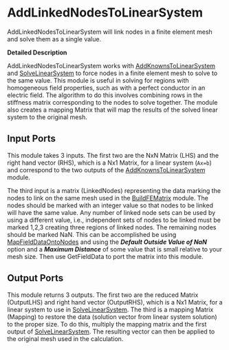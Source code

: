 # AddLinkedNodesToLinearSystem

AddLinkedNodesToLinearSystem will link nodes in a finite element mesh and solve them as a single value.

**Detailed Description**

AddLinkedNodesToLinearSystem works with [AddKnownsToLinearSystem](AddKnownsToLinearSystem.md) and [SolveLinearSystem](SolveLinearSystem.md) to force nodes in a finite element mesh to solve to the same value. This module is useful in solving for regions with homogeneous field properties, such as with a perfect conductor in an electric field. The algorithm to do this involves combining rows in the stiffness matrix corresponding to the nodes to solve together. The module also creates a mapping Matrix that will map the results of the solved linear system to the original mesh.

## Input Ports

This module takes 3 inputs. The first two are the NxN Matrix (LHS) and the right hand vector (RHS), which is a Nx1 Matrix, for a linear system (```Ax=b```) and correspond to the two outputs of the [AddKnownsToLinearSystem](AddKnownsToLinearSystem.md) module.

The third input is a matrix (LinkedNodes) representing the data marking the nodes to link on the same mesh used in the [BuildFEMatrix](../FiniteElements/BuildFEMatrix.md) module. The nodes should be marked with an integer value so that nodes to be linked will have the same value. Any number of linked node sets can be used by using a different value, i.e., independent sets of nodes to be linked must be marked 1,2,3 creating three regions of linked nodes. The remaining nodes should be marked NaN. This can be accomplished be using [MapFieldDataOntoNodes](../ChangeFieldData/MapFieldDataOntoNodes.md) and using the ***Default Outside Value of NaN*** option and a ***Maximum Distance*** of some value that is small relative to your mesh size. Then use GetFieldData to port the matrix into this module.

## Output Ports

This module returns 3 outputs. The first two are the reduced Matrix (OutputLHS) and right hand vector (OutputRHS), which is a Nx1 Matrix, for a linear system to use in [SolveLinearSystem](SolveLinearSystem.md). The third is a mapping Matrix (Mapping) to restore the data (solution vector from linear system solution) to the proper size. To do this, multiply the mapping matrix and the first output of [SolveLinearSystem](SolveLinearSystem.md). The resulting vector can then be applied to the original mesh used in the calculation.
